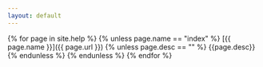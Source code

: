 ```yaml
---
layout: default
---
```

{% for page in site.help %}
{% unless page.name == "index" %}
[{{ page.name }}]({{ page.url }})
{% unless page.desc == "" %}
{{page.desc}}
{% endunless %}
{% endunless %}
{% endfor %}
